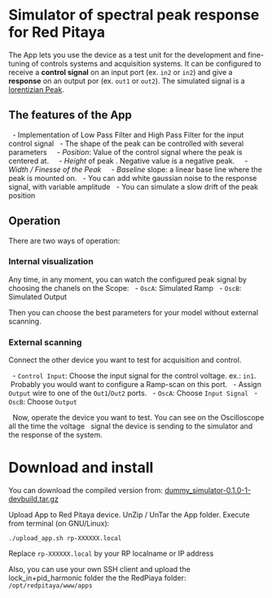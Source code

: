 # Simulator of spectral peak response for Red Pitaya

The App lets you use the device as a test unit for the development and fine-tuning
of controls systems and acquisition systems.
It can be configured to receive a **control signal** on an input port (ex. `in2` or `in2`)
and give a **response** on an output por (ex. `out1` or `out2`).
The simulated signal is a [lorentizian Peak](https://en.wikipedia.org/wiki/Spectral_line_shape#Lorentzian).

## The features of the App

  - Implementation of Low Pass Filter and High Pass Filter for the input control signal
  - The shape of the peak can be controlled with several parameters
    - *Position*: Value of the control signal where the peak is centered at.
    - *Height* of peak . Negative value is a negative peak.
    - *Width / Finesse of the Peak*
    - *Baseline* slope: a linear base line where the peak is mounted on.
  - You can add white gaussian noise to the response signal, with variable amplitude
  - You can simulate a slow drift of the peak position

## Operation

There are two ways of operation:

### Internal visualization
Any time, in any moment, you can watch the configured peak signal by choosing the chanels on the Scope:
  - `OscA`: Simulated Ramp
  - `OscB`: Simulated Output

Then you can choose the best parameters for your model without external scanning.

### External scanning
Connect the other device you want to test for acquisition and control.

  - `Control Input`: Choose the input signal for the control voltage. ex.: `in1`.
     Probably you would want to configure a Ramp-scan on this port.
  - Assign `Output` wire to one of the `Out1`/`Out2` ports.
  - `OscA`: Choose `Input Signal`
  - `OscB`: Choose `Output`

  Now, operate the device you want to test. You can see on the Oscilloscope all the time the voltage
  signal the device is sending to the simulator and the response of the system.

# Download and install

You can download the compiled version from:
[dummy_simulator-0.1.0-1-devbuild.tar.gz](https://marceluda.github.io/rp_lock-in_pid/Derivated/dummy_simulator-0.1.0-1-devbuild.tar.gz)

Upload App to Red Pitaya device.
UnZip / UnTar the App folder. Execute from terminal (on GNU/Linux):

`./upload_app.sh rp-XXXXXX.local`

Replace `rp-XXXXXX.local` by your RP localname or IP address

Also, you can use your own SSH client and upload the lock_in+pid_harmonic folder the the
RedPiaya folder: `/opt/redpitaya/www/apps`
